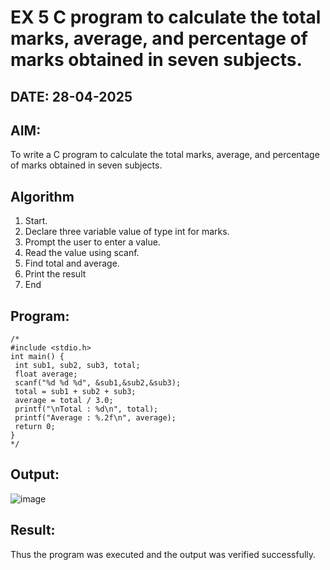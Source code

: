 # EX 5 C program to calculate the total marks, average, and percentage of marks obtained in seven subjects.
## DATE: 28-04-2025
## AIM:
To write a C program to calculate the total marks, average, and percentage of marks obtained in seven subjects.

## Algorithm
1. Start.
2. Declare three variable value of type int for marks.
3. Prompt the user to enter a value.
4. Read the value using scanf.
5. Find total and average.
6. Print the result
7. End

## Program:
```
/*
#include <stdio.h>
int main() {
 int sub1, sub2, sub3, total;
 float average;
 scanf("%d %d %d", &sub1,&sub2,&sub3);
 total = sub1 + sub2 + sub3;
 average = total / 3.0;
 printf("\nTotal : %d\n", total);
 printf("Average : %.2f\n", average);
 return 0;
}
*/
```

## Output:

![image](https://github.com/user-attachments/assets/27166900-e07e-45a1-9780-474709f8576b)


## Result:
Thus the program was executed and the output was verified successfully.
